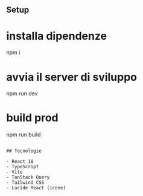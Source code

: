 ## Setup

# installa dipendenze
npm i

# avvia il server di sviluppo
npm run dev

# build  prod
npm run build

```

## Tecnologie

- React 18
- TypeScript
- Vite
- TanStack Query
- Tailwind CSS
- Lucide React (icone)

